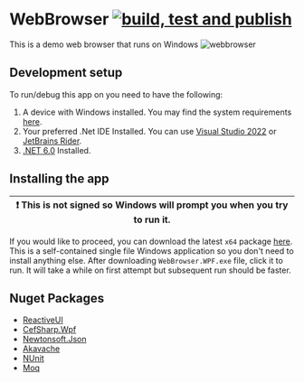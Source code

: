 # WebBrowser [![build, test and publish](https://github.com/jeromemanzano/WebBrowser/actions/workflows/build-test-publish.yml/badge.svg?branch=main)](https://github.com/jeromemanzano/WebBrowser/actions/workflows/build-test-publish.yml)

This is a demo web browser that runs on Windows
![webbrowser](https://user-images.githubusercontent.com/23254953/213837005-471c37b8-e452-43e9-bfeb-10ad7022c3f5.gif)

## Development setup
To run/debug this app on you need to have the following:
1. A device with Windows installed. You may find the system requirements [here](https://learn.microsoft.com/en-us/visualstudio/releases/2022/system-requirements).
2. Your preferred .Net IDE Installed. You can use [Visual Studio 2022](https://visualstudio.microsoft.com/) or [JetBrains Rider](https://www.jetbrains.com/rider/).
3. [.NET 6.0](https://dotnet.microsoft.com/en-us/download/dotnet/6.0) Installed.

## Installing the app
| :exclamation:  This is not signed so Windows will prompt you when you try to run it.   |
|-----------------------------------------|

If you would like to proceed, you can download the latest `x64` package [here](https://github.com/jeromemanzano/WebBrowser/releases/latest). This is a self-contained single file Windows application so you don't need to install anything else. After downloading `WebBrowser.WPF.exe` file, click it to run. It will take a while on first attempt but subsequent run should be faster.

## Nuget Packages
- [ReactiveUI](https://www.nuget.org/packages/ReactiveUI)
- [CefSharp.Wpf](https://www.nuget.org/packages/CefSharp.Wpf)
- [Newtonsoft.Json](https://www.nuget.org/packages/Newtonsoft.Json)
- [Akavache](https://www.nuget.org/packages/akavache)
- [NUnit](https://www.nuget.org/packages/NUnit)
- [Moq](https://www.nuget.org/packages/Moq)
